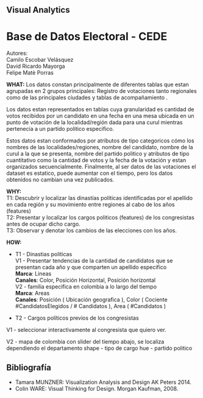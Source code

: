 ## Visual Analytics
# Base de Datos Electoral - CEDE
Autores:  
Camilo Escobar Velásquez  
David Ricardo Mayorga  
Felipe Matè Porras


**WHAT:**
Los datos constan principalmente de diferentes tablas que estan agrupadas en 2 grupos principales: Registro de votaciones tanto regionales como de las principales ciudades y tablas de acompañamiento .

Los datos estan representados en tablas cuya granularidad es cantidad de votos recibidos por un candidato en una fecha en una mesa ubicada en un punto de votación de la localidad/región dada para una curul mientras pertenecia a un partido politico especifico.

Estos datos estan conformados por atributos de tipo categoricos cómo los nombres de las localidades/regiones, nombre del candidato, nombre de la curul a la que se presenta, nombre del partido politico y atributos de tipo cuantitativo como la cantidad de votos y la fecha de la votación y estan organizados secuencialmente. Finalmente, al ser datos de las votaciones el dataset es estatico, puede aumentar con el tiempo, pero los datos obtenidos no cambian una vez publicados.

**WHY:**   
T1: Descubrir y localizar las dinastías politicas identificadas por el apellido en cada región y su movimiento entre regiones al cabo de los años (features)   
T2: Presentar y localizar los cargos politicos (features) de los congresistas antes de ocupar dicho cargo.  
T3: Observar y denotar los cambios de las elecciones con los años.

**HOW:**  

 - T1 - Dinastias politicas    
V1 - Presentar tendencias de la cantidad de candidatos que se presentan cada año y que comparten un apellido especifico  
**Marca**: Lineas  
**Canales**: Color, Posición Horizontal, Posición horizontal  
V2 - familia especifica en colombia a lo largo del tiempo  
**Marca**: Areas  
**Canales**: Posición ( Ubicación geografica ), Color ( Cociente #CandidatosElegidos / # Candidatos ), Area ( #Candidatos )  

 - T2 - Cargos políticos previos de los congresistas
 
V1 -  seleccionar interactivamente al congresista que quiero ver.

V2 - mapa de colombia con slider del tiempo abajo, se localiza dependiendo el departamento
shape - tipo de cargo
hue - partido politico






## Bibliografía
* Tamara MUNZNER: Visualization Analysis and Design AK Peters 2014.
* Colin WARE: Visual Thinking for Design. Morgan Kaufman, 2008.




